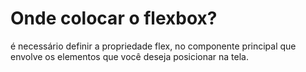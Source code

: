 
# Onde colocar o flexbox?
é necessário definir a propriedade flex, no componente principal que envolve os elementos que você deseja posicionar na tela.

